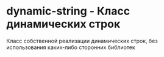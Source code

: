 # dynamic-string - Класс динамических строк
Класс собственной реализации динамических строк, без использования каких-либо сторонних библиотек
